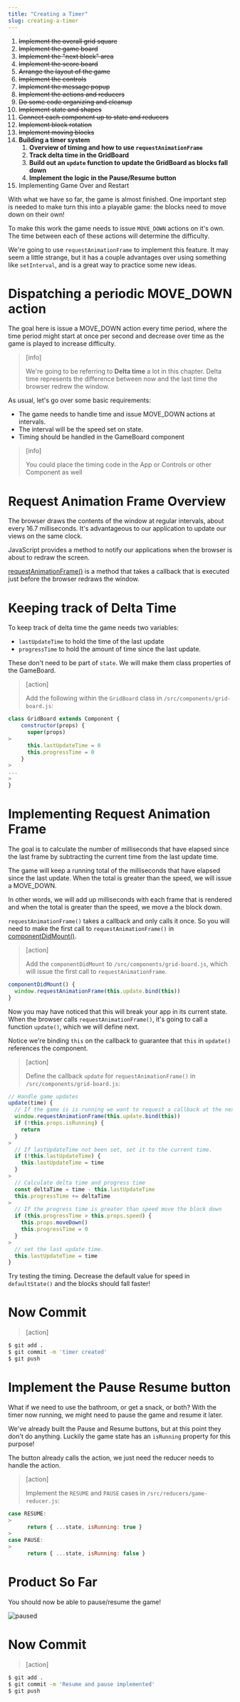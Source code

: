 ```yaml
---
title: "Creating a Timer"
slug: creating-a-timer
---
```


1. ~~Implement the overall grid square~~
1. ~~Implement the game board~~
1. ~~Implement the "next block" area~~
1. ~~Implement the score board~~
1. ~~Arrange the layout of the game~~
1. ~~Implement the controls~~
1. ~~Implement the message popup~~
1. ~~Implement the actions and reducers~~
1. ~~Do some code organizing and cleanup~~
1. ~~Implement state and shapes~~
1. ~~Connect each component up to state and reducers~~
1. ~~Implement block rotation~~
1. ~~Implement moving blocks~~
1. **Building a timer system**
    1. **Overview of timing and how to use `requestAnimationFrame`**
    1. **Track delta time in the GridBoard**
    1. **Build out an `update` function to update the GridBoard as blocks fall down**
    1. **Implement the logic in the Pause/Resume button**
1. Implementing Game Over and Restart

With what we have so far, the game is almost finished. One important step is needed to make turn this into a playable game: the blocks need to move down on their own!

To make this work the game needs to issue
`MOVE_DOWN` actions on it's own. The time between each of these actions will determine the difficulty.

We're going to use `requestAnimationFrame` to implement this feature. It may seem a little strange, but it has a couple advantages over using something like `setInterval`, and is a great way to practice some new ideas.

# Dispatching a periodic MOVE_DOWN action

The goal here is issue a MOVE_DOWN action every time period, where the time period might start at once per second and decrease over time as the game is played to increase difficulty.

> [info]
>
> We're going to be referring to **Delta time** a lot in this chapter. Delta time represents the difference between now and the last time the browser redrew the window.

As usual, let's go over some basic requirements:

- The game needs to handle time and issue MOVE_DOWN
actions at intervals.
- The interval will be the speed set on state.
- Timing should be handled in the GameBoard component

> [info]
>
> You could place the timing code in the App or Controls or other Component as well

# Request Animation Frame Overview

The browser draws the contents of the window at regular intervals, about every 16.7 milliseconds. It's advantageous to our application to update our views on the same clock.

JavaScript provides a method to notify our applications when the browser is about to redraw the screen.

[requestAnimationFrame()](https://developer.mozilla.org/en-US/docs/Web/API/window/requestAnimationFrame) is a method that takes a callback that is executed just before the browser redraws the window.

# Keeping track of Delta Time

To keep track of delta time the game needs two
variables:

- `lastUpdateTime` to hold the time of the last update
- `progressTime` to hold the amount of time since the last update.

These don't need to be part of `state`. We will make them class properties of the GameBoard.

> [action]
>
> Add the following within the `GridBoard` class in `/src/components/grid-board.js`:
>
```JavaScript
class GridBoard extends Component {
    constructor(props) {
      super(props)
>
      this.lastUpdateTime = 0
      this.progressTime = 0
    }
>
...
>
}
```

# Implementing Request Animation Frame

The goal is to calculate the number of
milliseconds that have elapsed since the last
frame by subtracting the current time from
the last update time.

The game will keep a running total of the
milliseconds that have elapsed since the last
update. When the total is greater than the
speed, we will issue a MOVE_DOWN.

In other words, we will add up milliseconds with
each frame that is rendered and when the total
is greater than the speed, we move a the block down.

`requestAnimationFrame()` takes a callback and
only calls it once. So you will need to make
the first call to `requestAnimationFrame()` in
[componentDidMount()](https://reactjs.org/docs/react-component.html#componentdidmount).

> [action]
>
> Add the `componentDidMount` to `/src/components/grid-board.js`, which will issue the first call to `requestAnimationFrame`.
>
```JavaScript
componentDidMount() {
  window.requestAnimationFrame(this.update.bind(this))
}
```

Now you may have noticed that this will break your app in its current state. When the browser calls `requestAnimationFrame()`, it's
going to call a function `update()`, which we will define next.

Notice we're binding `this` on the callback to guarantee that `this` in `update()` references the component.

> [action]
>
> Define the callback `update` for `requestAnimationFrame()` in `/src/components/grid-board.js`:
>
```JavaScript
// Handle game updates
update(time) {
  // If the game is is running we want to request a callback at the next animation frame.
  window.requestAnimationFrame(this.update.bind(this))
  if (!this.props.isRunning) {
    return
  }
>
  // If lastUpdateTime not been set, set it to the current time.
  if (!this.lastUpdateTime) {
    this.lastUpdateTime = time
  }
>
  // Calculate delta time and progress time
  const deltaTime = time - this.lastUpdateTime
  this.progressTime += deltaTime
>
  // If the progress time is greater than speed move the block down
  if (this.progressTime > this.props.speed) {
    this.props.moveDown()
    this.progressTime = 0
  }
>
  // set the last update time.
  this.lastUpdateTime = time
}
```

Try testing the timing. Decrease the default value for speed in `defaultState()` and the blocks should fall faster!

# Now Commit

>[action]
>
```bash
$ git add .
$ git commit -m 'timer created'
$ git push
```

# Implement the Pause Resume button

What if we need to use the bathroom, or get a snack, or both? With the timer now running, we might need to pause the game and resume it later.

We've already built the Pause and Resume buttons, but at this point they don't do anything. Luckily the game state has an `isRunning` property for this purpose!

The button already calls the action, we just need the reducer needs to handle the action.

> [action]
>
> Implement the `RESUME` and `PAUSE` cases in `/src/reducers/game-reducer.js`:
>
```js
case RESUME:
>
      return { ...state, isRunning: true }
>
case PAUSE:
>
      return { ...state, isRunning: false }
```

# Product So Far

You should now be able to pause/resume the game!

![paused](assets/paused.png)

# Now Commit

>[action]
>
```bash
$ git add .
$ git commit -m 'Resume and pause implemented'
$ git push
```
